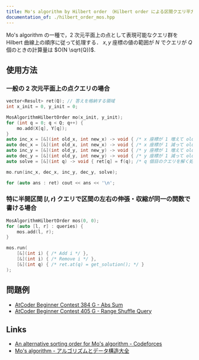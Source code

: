```yaml
---
title: Mo's algorithm by Hilbert order （Hilbert order による区間クエリ平方分割）
documentation_of: ./hilbert_order_mos.hpp
---
```


Mo's algorithm の一種で，2 次元平面上の点として表現可能なクエリ群を Hilbert 曲線上の順序に従って処理する． $x, y$ 座標の値の範囲が $N$ でクエリが $Q$ 個のときの計算量は $O(N \sqrt{Q})$.

## 使用方法

### 一般の 2 次元平面上の点クエリの場合

```cpp
vector<Result> ret(Q); // 答えを格納する領域
int x_init = 0, y_init = 0;

MosAlgorithmHilbertOrder mo(x_init, y_init);
for (int q = 0; q < Q; q++) {
    mo.add(X[q], Y[q]);
}
auto inc_x = [&](int old_x, int new_x) -> void { /* x 座標が 1 増えて old_x から new_x になったときの処理 */ };
auto dec_x = [&](int old_x, int new_x) -> void { /* x 座標が 1 減って old_x から new_x になったときの処理 */ };
auto inc_y = [&](int old_y, int new_y) -> void { /* y 座標が 1 増えて old_y から new_y になったときの処理 */ };
auto dec_y = [&](int old_y, int new_y) -> void { /* y 座標が 1 減って old_y から new_y になったときの処理 */ };
auto solve = [&](int q) -> void { ret[q] = f(q); /* q 個目のクエリを解く処理 */ };

mo.run(inc_x, dec_x, inc_y, dec_y, solve);

for (auto ans : ret) cout << ans << '\n';
```

### 特に半開区間 $[l, r)$ クエリで区間の左右の伸張・収縮が同一の関数で書ける場合

```cpp
MosAlgorithmHilbertOrder mos(0, 0);
for (auto [l, r] : queries) {
    mos.add(l, r);
}

mos.run(
    [&](int i) { /* Add i */ },
    [&](int i) { /* Remove i */ },
    [&](int q) { /* ret.at(q) = get_solution(); */ }
);
```

## 問題例

- [AtCoder Beginner Contest 384 G - Abs Sum](https://atcoder.jp/contests/abc384/tasks/abc384_g)
- [AtCoder Beginner Contest 405 G - Range Shuffle Query](https://atcoder.jp/contests/abc405/tasks/abc405_g)

## Links

- [An alternative sorting order for Mo's algorithm - Codeforces](https://codeforces.com/blog/entry/61203)
- [Mo's algorithm - アルゴリズムとデータ構造大全](https://take44444.github.io/Algorithm-Book/range/mo/main.html)
